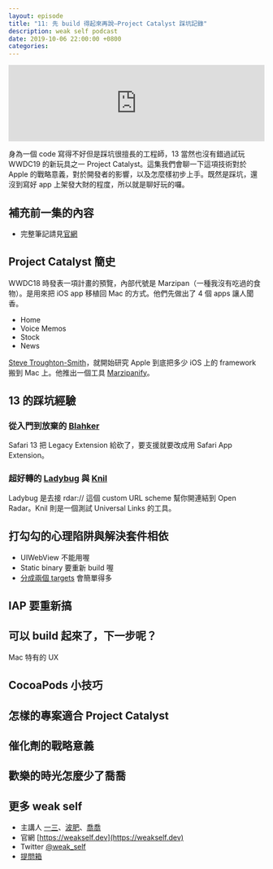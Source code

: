 ```yaml
---
layout: episode
title: "11: 先 build 得起來再說—Project Catalyst 踩坑記錄"
description: weak self podcast
date: 2019-10-06 22:00:00 +0800
categories: 
---
```

<iframe src="https://www.listennotes.com/embedded/e/2693a71b10b64ef8bcca0ef05320fc88/" width="100%" style="width: 1px; min-width: 100%;" frameborder="0" scrolling="no"></iframe>

身為一個 code 寫得不好但是踩坑很擅長的工程師，13 當然也沒有錯過試玩 WWDC19 的新玩具之一 Project Catalyst。這集我們會聊一下這項技術對於 Apple 的戰略意義，對於開發者的影響，以及怎麼樣初步上手。既然是踩坑，還沒到寫好 app 上架發大財的程度，所以就是聊好玩的囉。

## 補充前一集的內容

* 完整筆記請見[官網](https://weakself.dev/episodes/10)

## Project Catalyst 簡史

WWDC18 時發表一項計畫的預覽，內部代號是 Marzipan（一種我沒有吃過的食物）。是用來把 iOS app 移植回 Mac 的方式。他們先做出了 4 個 apps 讓人聞香。

* Home
* Voice Memos
* Stock
* News

[Steve Troughton-Smith](https://twitter.com/stroughtonsmith)，就開始研究 Apple 到底把多少 iOS 上的 framework 搬到 Mac 上。他推出一個工具 [Marzipanify](https://github.com/steventroughtonsmith/marzipanify)。

## 13 的踩坑經驗

### 從入門到放棄的 [Blahker](https://github.com/ethanhuang13/blahker)

Safari 13 把 Legacy Extension 給砍了，要支援就要改成用 Safari App Extension。

### 超好轉的 [Ladybug](https://github.com/ethanhuang13/ladybug) 與 [Knil](https://github.com/ethanhuang13/knil)

Ladybug 是去接 rdar:// 這個 custom URL scheme 幫你開連結到 Open Radar。Knil 則是一個測試 Universal Links 的工具。

## 打勾勾的心理陷阱與解決套件相依

* UIWebView 不能用喔
* Static binary 要重新 build 喔
* [分成兩個 targets](https://twitter.com/ethanhuang13/status/1179971139226877953?s=20) 會簡單得多

## IAP 要重新搞

## 可以 build 起來了，下一步呢？

Mac 特有的 UX

## CocoaPods 小技巧

## 怎樣的專案適合 Project Catalyst

## 催化劑的戰略意義

## 歡樂的時光怎麼少了喬喬

## 更多 weak self

* 主講人 [一三](https://twitter.com/ethanhuang13)、[波肥](https://twitter.com/PofatTseng)、[喬喬](https://twitter.com/joe_trash_talk)
* 官網 [https://weakself.dev](https://weakself.dev)
* Twitter [@weak_self](https://twitter.com/weak_self)
* [提問箱](https://peing.net/zh-TW/weak_self)